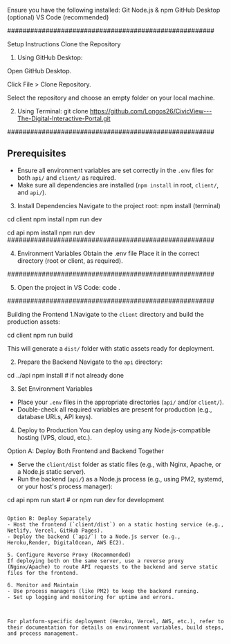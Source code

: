 
Ensure you have the following installed:
Git
Node.js & npm
GitHub Desktop (optional)
VS Code (recommended)

######################################################

Setup Instructions
Clone the Repository
1. Using GitHub Desktop:

Open GitHub Desktop.

Click File > Clone Repository.

Select the repository and choose an empty folder on your local machine.

2. Using Terminal:
git clone https://github.com/Longos26/CivicView---The-Digital-Interactive-Portal.git

######################################################
## Prerequisites
- Ensure all environment variables are set correctly in the `.env` files for both `api/` and `client/` as required.
- Make sure all dependencies are installed (`npm install` in root, `client/`, and `api/`).

3. Install Dependencies
Navigate to the project root:
npm install (terminal)

cd client
npm install
npm run dev

cd api
npm install
npm run dev
######################################################

4. Environment Variables
Obtain the .env file
Place it in the correct directory (root or client, as required).

######################################################

5. Open the project in VS Code:
code .

######################################################



Building the Frontend
1.Navigate to the `client` directory and build the production assets:

cd client
npm run build

This will generate a `dist/` folder with static assets ready for deployment.

2. Prepare the Backend
Navigate to the `api` directory:


cd ../api
npm install # if not already done


3. Set Environment Variables
- Place your `.env` files in the appropriate directories (`api/` and/or `client/`).
- Double-check all required variables are present for production (e.g., database URLs, API keys).

4. Deploy to Production
You can deploy using any Node.js-compatible hosting (VPS, cloud, etc.).

Option A: Deploy Both Frontend and Backend Together
- Serve the `client/dist` folder as static files (e.g., with Nginx, Apache, or a Node.js static server).
- Run the backend (`api/`) as a Node.js process (e.g., using PM2, systemd, or your host's process manager):


cd api
npm run start # or npm run dev for development
```

Option B: Deploy Separately
- Host the frontend (`client/dist`) on a static hosting service (e.g., Netlify, Vercel, GitHub Pages).
- Deploy the backend (`api/`) to a Node.js server (e.g., Heroku,Render, DigitalOcean, AWS EC2).

5. Configure Reverse Proxy (Recommended)
If deploying both on the same server, use a reverse proxy (Nginx/Apache) to route API requests to the backend and serve static files for the frontend.

6. Monitor and Maintain
- Use process managers (like PM2) to keep the backend running.
- Set up logging and monitoring for uptime and errors.



For platform-specific deployment (Heroku, Vercel, AWS, etc.), refer to their documentation for details on environment variables, build steps, and process management.
